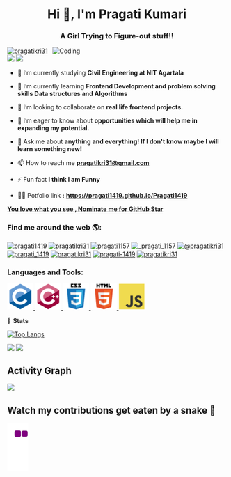 
<h1 align="center">Hi 👋, I'm Pragati Kumari</h1>
<h3 align="center">A Girl Trying to Figure-out stuff!!</h3>

<img align="right" alt="Coding" width="400" src="https://media2.giphy.com/media/L1R1tvI9svkIWwpVYr/giphy.gif?cid=ecf05e47pzi2rpig0vc8pjusra8hiai1b91zgiywvbubu9vu&rid=giphy.gif">

<p align="left"> <a href="https://twitter.com/pragatikri31" target="blank"><img src="https://img.shields.io/twitter/follow/pragatikri31?logo=twitter&style=for-the-badge" alt="pragatikri31" /></a>                         
 <img src = "https://visitor-badge.laobi.icu/badge?page_id=pragati1419">                                                                                                        <img src = "https://img.shields.io/github/followers/pragati1419?label=Follow&style=social)(https://github.com/pragati1419)">
 </p>
 


 
- 🔭 I’m currently studying **Civil Engineering at NIT Agartala**


- 🌱 I’m currently learning **Frontend Development and problem solving skills Data structures and Algorithms**

- 👯 I’m looking to collaborate on **real life frontend projects.**

- 🤝 I’m eager to know about **opportunities which will help me in expanding my potential.**


- 💬 Ask me about **anything and everything! If I don't know maybe I will learn something new!**


- 📫 How to reach me **pragatikri31@gmail.com**

- ⚡ Fun fact **I think I am Funny**


- 👨‍💻 Potfolio link  **:** **https://pragati1419.github.io/Pragati1419**


<a href="https://stars.github.com/nominate/">**You love what you see , Nominate me for GitHub Star** </a>


<h3 align="left"> Find me around the web 🌎:</h3>
<p align="left">
 <a href="https://github.com/pragati1419" target="blank"><img align="center" src="https://raw.githubusercontent.com/rahuldkjain/github-profile-readme-generator/master/src/images/icons/Social/github.svg" alt="pragati1419" height="50" width="60" /></a>
<a href="https://twitter.com/pragatikri31" target="blank"><img align="center" src="https://raw.githubusercontent.com/rahuldkjain/github-profile-readme-generator/master/src/images/icons/Social/twitter.svg" alt="pragatikri31" height="50" width="60" /></a>
<a href="https://linkedin.com/in/pragati1157" target="blank"><img align="center" src="https://raw.githubusercontent.com/rahuldkjain/github-profile-readme-generator/master/src/images/icons/Social/linked-in-alt.svg" alt="pragati1157" height="50" width="60" /></a>
<a href="https://instagram.com/_pragati_1157" target="blank"><img align="center" src="https://raw.githubusercontent.com/rahuldkjain/github-profile-readme-generator/master/src/images/icons/Social/instagram.svg" alt="_pragati_1157" height="50" width="60" /></a>
<a href="https://medium.com/@pragatikri31" target="blank"><img align="center" src="https://raw.githubusercontent.com/rahuldkjain/github-profile-readme-generator/master/src/images/icons/Social/medium.svg" alt="@pragatikri31" height="50" width="60" /></a>
<a href="https://www.codechef.com/users/pragati_1419" target="blank"><img align="center" src="https://cdn.jsdelivr.net/npm/simple-icons@3.1.0/icons/codechef.svg" alt="pragati_1419" height="50" width="60" /></a>
<a href="https://www.hackerrank.com/pragatikri31" target="blank"><img align="center" src="https://raw.githubusercontent.com/rahuldkjain/github-profile-readme-generator/master/src/images/icons/Social/hackerrank.svg" alt="pragatikri31" height="50" width="60" /></a>
<a href="https://codeforces.com/profile/pragati-1419" target="blank"><img align="center" src="https://raw.githubusercontent.com/rahuldkjain/github-profile-readme-generator/master/src/images/icons/Social/codeforces.svg" alt="pragati-1419" height="50" width="60" /></a>
<a href="https://www.leetcode.com/pragatikri31" target="blank"><img align="center" src="https://raw.githubusercontent.com/rahuldkjain/github-profile-readme-generator/master/src/images/icons/Social/leet-code.svg" alt="pragatikri31" height="50" width="60" /></a>
</p>

<h3 align="left">Languages and Tools:</h3>
<p align="left"> <a href="https://www.cprogramming.com/" target="_blank" rel="noreferrer"> <img src="https://raw.githubusercontent.com/devicons/devicon/master/icons/c/c-original.svg" alt="c" width="60" height="60"/> </a> <a href="https://www.w3schools.com/cpp/" target="_blank" rel="noreferrer"> <img src="https://raw.githubusercontent.com/devicons/devicon/master/icons/cplusplus/cplusplus-original.svg" alt="cplusplus" width="60" height="60"/> </a> <a href="https://www.w3schools.com/css/" target="_blank" rel="noreferrer"> <img src="https://raw.githubusercontent.com/devicons/devicon/master/icons/css3/css3-original-wordmark.svg" alt="css3" width="60" height="60"/> </a> <a href="https://www.w3.org/html/" target="_blank" rel="noreferrer"> <img src="https://raw.githubusercontent.com/devicons/devicon/master/icons/html5/html5-original-wordmark.svg" alt="html5" width="60" height="60"/> </a> <a href="https://developer.mozilla.org/en-US/docs/Web/JavaScript" target="_blank" rel="noreferrer"> <img src="https://raw.githubusercontent.com/devicons/devicon/master/icons/javascript/javascript-original.svg" alt="javascript" width="60" height="60"/> </a> </p>

 📶 **Stats**
 
 [![Top Langs](https://github-readme-stats.vercel.app/api/top-langs/?username=pragati1419&theme=dark&layout=compact&align=right&width=40%)](https://github.com/anuraghazra/github-readme-stats)
 

<p align="left">
<img src = "https://github-readme-stats.vercel.app/api?username=pragati1419&&show_icons=true&title_color=bb2acf&text_color=daf7dc&bg_color=151515">
 
<img src = "https://github-readme-streak-stats.herokuapp.com?user=pragati1419&theme=dark&hide_border=true&date_format=n%2Fj%5B%2FY%5D">
 </p>


## Activity Graph
<img src = "https://activity-graph.herokuapp.com/graph?username=pragati1419&theme=react-dark">


## Watch my contributions get eaten by a snake 🐍
![snake gif](https://github.com/pragati1419/pragati1419/blob/output/github-contribution-grid-snake.gif)


